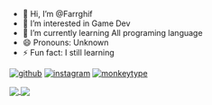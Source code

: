 - 👋 Hi, I’m @Farrghif
- 👀 I’m interested in Game Dev
- 🌱 I’m currently learning All programing language
-  😄 Pronouns: Unknown
- ⚡ Fun fact: I still learning
  
<a href="https://github.com/Farrghif">![github](https://img.shields.io/badge/GitHub-000000?style=for-the-badge&logo=GitHub&logoColor=white)</a>
<a href="https://instagram.com/farrelghifari14">![instagram](https://img.shields.io/badge/Instagram-E4405F?style=for-the-badge&logo=Instagram&logoColor=white)</a>
<a href="https://monkeytype.com/profile/FarrAway1">![monkeytype](https://img.shields.io/badge/Monkeytype-33372C?style=for-the-badge&logo=Monkeytype&logoColor=yellow)</a>

<a href="https://github.com/Farrghif">
  <img align="center" src="https://github-readme-stats.vercel.app/api?username=Farrghif&count_private=true&show_icons=true&theme=chartreuse-dark" />
</a>
<a href="https://github.com/Farrghif">
  <img align="center" src="https://github-readme-stats.vercel.app/api/top-langs/?username=Farrghif&layout=compact&theme=chartreuse-dark&langs_count=30" />
</a>



<!---
Farrghif/Farrghif is a ✨ special ✨ repository because its `README.md` (this file) appears on your GitHub profile.
You can click the Preview link to take a look at your changes.
--->
